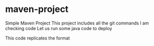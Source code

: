 # maven-project

Simple Maven Project
This project includes all the git commands
I  am checking code
Let us run some java code to deploy

This code replicates the format
